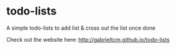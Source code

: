 # todo-lists
A simple todo-lists to add list & cross out the list once done

Check out the website here: http://gabrieltcm.github.io/todo-lists
